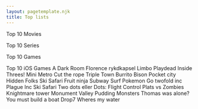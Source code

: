 ```yaml
---
layout: pagetemplate.njk
title: Top lists
---
```


Top 10 Movies

Top 10 Series

Top 10 Games

Top 10 iOS Games
A Dark Room
Florence
rykdkapsel
Limbo
Playdead Inside
Threes!
Mini Metro
Cut the rope
Triple Town
Burrito Bison
Pocket city
Hidden Folks
Ski Safari
Fruit ninja
Subway Surf
Pokemon Go
twofold inc
Plague Inc
Ski Safari
Two dots eller Dots:
Flight Control
Plats vs Zombies
Knightmare tower
Monument Valley
Pudding Monsters
Thomas was alone?
You must build a boat
Drop7
Wheres my water


